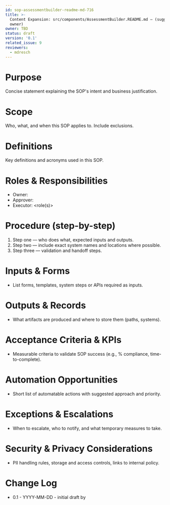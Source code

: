```yaml
---
id: sop-assessmentbuilder-readme-md-716
title: >-
  Content Expansion: src/components/AssessmentBuilder.README.md — (suggest
  owner)
owner: TBD
status: draft
version: '0.1'
related_issue: 9
reviewers:
  - mdresch
---
```


# Purpose
Concise statement explaining the SOP's intent and business justification.

# Scope
Who, what, and when this SOP applies to. Include exclusions.

# Definitions
Key definitions and acronyms used in this SOP.

# Roles & Responsibilities
- Owner: <role>
- Approver: <role>
- Executor: <role(s)>

# Procedure (step-by-step)
1. Step one — who does what, expected inputs and outputs.
2. Step two — include exact system names and locations where possible.
3. Step three — validation and handoff steps.

# Inputs & Forms
- List forms, templates, system steps or APIs required as inputs.

# Outputs & Records
- What artifacts are produced and where to store them (paths, systems).

# Acceptance Criteria & KPIs
- Measurable criteria to validate SOP success (e.g., % compliance, time-to-complete).

# Automation Opportunities
- Short list of automatable actions with suggested approach and priority.

# Exceptions & Escalations
- When to escalate, who to notify, and what temporary measures to take.

# Security & Privacy Considerations
- PII handling rules, storage and access controls, links to internal policy.

# Change Log
- 0.1 - YYYY-MM-DD - initial draft by <author>
